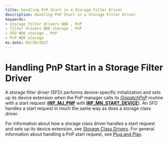 ```yaml
---
title: Handling PnP Start in a Storage Filter Driver
description: Handling PnP Start in a Storage Filter Driver
keywords:
- storage filter drivers WDK , PnP
- filter drivers WDK storage , PnP
- SFD WDK storage , PnP
- PnP WDK storage
ms.date: 04/20/2017
---
```


# Handling PnP Start in a Storage Filter Driver

A storage filter driver (SFD) performs device-specific initialization and sets up its device extension when the PnP manager calls its [*DispatchPnP*](/windows-hardware/drivers/ddi/wdm/nc-wdm-driver_dispatch) routine with a start request ([**IRP\_MJ\_PNP**](../kernel/irp-mj-pnp.md) with [**IRP\_MN\_START\_DEVICE**](../kernel/irp-mn-start-device.md)). An SFD handles a start request in much the same way as does a storage class driver.

For information about how a storage class driver handles a start request and sets up its device extension, see [Storage Class Drivers](introduction-to-storage-class-drivers.md). For general information about handling a PnP start request, see [Plug and Play](../kernel/introduction-to-plug-and-play.md).
